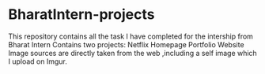 # BharatIntern-projects
This repository contains all the task I have completed for the intership from Bharat Intern 
Contains two projects: Netflix Homepage 
                       Portfolio Website
Image sources are directly taken from the web ,including a self image which I upload on Imgur.
